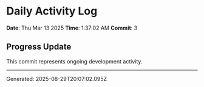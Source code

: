 # Daily Activity Log

**Date**: Thu Mar 13 2025
**Time**: 1:37:02 AM
**Commit**: 3

## Progress Update

This commit represents ongoing development activity.

---
Generated: 2025-08-29T20:07:02.095Z
